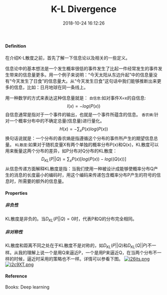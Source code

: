 ﻿---
layout: _hight
title: K-L Divergence
date: 2018-10-24 16:12:26
mathjax: true
tags: denseCRF
---
#### Definition
在介绍K-L散度之前，首先了解一下信息论以及相关的一些定义。

信息论中的基本想法是一个发生概率很低的事件发生了比起一件经常发生的事件发生带来的信息量更多。用一个例子来说明：“今天太阳从东边升起”中的信息量没有“今天发生了日食”的信息量大。从“今天发生日食”这句话中我们能够推断出来更多的信息，比如：日月地球在同一条线上。
<!--more-->
用一种数学的方式来表达这种信息量就是：
`自信息`:如对事件X=x的自信息:$$I(x)=-log(P(x))$$自信息通常是指对于一个事件的输出，也就是一个事件所蕴含的信息。
`香农熵`:针对一个概率分布中的不确定总量(信息量)进行量化。$$H(x)=-\sum_xP(x)log(P(x))$$换句话说就是：一个分布的香农熵是指遵循这个分布的事件所产生的期望信息总量。
`KL散度`:如果对于随机变量X有两个单独的概率分布P(x)和Q(x)，KL散度可以用来衡量这两个分布的差异，如P分布对Q分布的KL散度：$$D_{KL}(P||Q)=\sum_xP(x)[log(P(x))-log((Q(x))]$$
从信息传递方面解释KL散度是指：当我们使用一种被设计成能够使概率分布Q产生的消息的长度最小的编码时，用这个编码来传递包含概率分布P产生的符号的信息时，所需要的额外的信息量。
#### Properties
##### 非负性
KL散度是非负的。当$D_{KL}(P||Q)=0$时，代表P和Q的分布完全相同。
##### 非对称性
KL散度和距离不同之处在于KL散度不是对称的，如$D_{KL}(P||Q)$和$D_{KL}(Q||P)$不一样。从我的理解上说一个是用Q来逼近P，一个是用P来逼近Q，在当两个分布不一样的时候，逼近时采用的策略也不一样。详情可以参看下图。
[![i26jts.png](https://s1.ax1x.com/2018/10/30/i26jts.png)](https://imgchr.com/i/i26jts)
[![i2c9XT.png](https://s1.ax1x.com/2018/10/30/i2c9XT.png)](https://imgchr.com/i/i2c9XT)
#### Reference
Books: Deep learning



